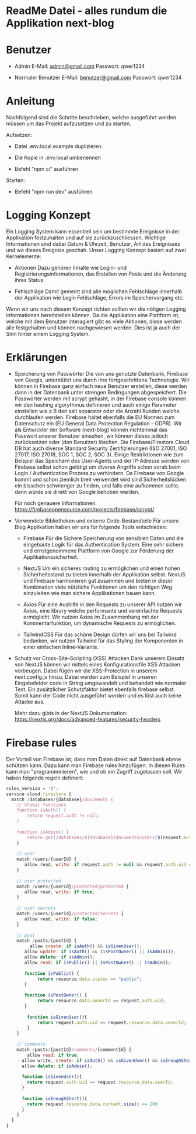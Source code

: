 # ReadMe Datei - alles rundum die Applikation next-blog

# Benutzer

-   Admin
    E-Mail: admin@gmail.com
    Passwort: qwer1234

-   Normaler Benutzer
    E-Mail: benutzer@gmail.com
    Passwort: qwer1234

# Anleitung

Nachfolgend sind die Schritte beschrieben, welche ausgeführt werden müssen um das Projekt aufzusetzen und zu starten.

Aufsetzen:

-   Datei .env.local.example duplizieren.
-   Die Kopie in .env.local umbenennen

-   Befehl "npm ci" ausführen

Starten:

-   Befehl "npm run dev" ausführen

# Logging Konzept

Ein Logging System kann essentiell sein um bestimmte Ereignisse in der Applikation festzuhalten und auf sie zurückzuschliessen. Wichtige Informationen sind dabei Datum & Uhrzeit, Benutzer, Art des Ereignisses und wo dieses Ereigniss geschah. Unser Logging Konzept basiert auf zwei Kernelemente:

-   Aktionen
    Dazu gehören Inhalte wie Login- und Registrierungsinformationen, das Erstellen von Posts und die Änderung ihres Status.

-   Fehlschläge
    Damit gemeint sind alle möglichen Fehlschläge innerhalb der Applikation wie Login Fehlschläge, Errors im Speichervorgang etc.

Wenn wir uns nach diesem Konzept richten sollten wir die nötigen Logging informationen bereitstellen können. Da die Applikation eine Plattform ist, welche mit dem Benutzer interagiert gibt es viele Aktionen, diese werden alle festgehalten und können nachgewiesen werden. Dies ist ja auch der Sinn hinter einem Logging System.

# Erklärungen

-   Speicherung von Passwörter
    Die von uns genutzte Datenbank, Firebase von Google, unterstützt uns durch ihre fortgeschrittene Technologie. Wir können in Firebase ganz einfach neue Benutzer erstellen, diese werden dann in der Datenbank unter strengen Bedingungen abgespeichert. Die Passwörter werden mit scrypt gehasht, in der Firebase console können wir den hashing algorythmus definieren und auch einige Parameter einstellen wie z.B den salt separator oder die Anzahl Runden welche durchlaufen werden. Firebase haltet ebenfalls die EU Normen zum Datenschutz ein (EU General Data Protection Regulation - GDPR). Wir als Entwickler der Software (next-blog) können nichteinmal das Passwort unserer Benutzer einsehen, wir können dieses jedoch zurücksetzen oder (den Benutzer) löschen. Die Firebase/Firestore Cloud DB hat auch diverse Standard Security Zertifizierungen (ISO 27001, ISO 27017, ISO 27018, SOC 1, SOC 2, SOC 3). Einige Restriktionen wie zum Beispiel das Speichern des User-Agents und der IP-Adresse werden von Firebase selbst schon getätigt um diverse Angriffe schon vorab beim Login / Authentication Prozess zu verhindern. Da Firebase von Google kommt und schon ziemlich breit verwendet wird sind Sicherheitslücken ein bisschen schwieriger zu finden, und falls eine aufkommen sollte, dann würde sie direkt von Google behoben werden.

    Für noch genauere Informationen:
    https://firebaseopensource.com/projects/firebase/scrypt/

-   Verwendete Bibliotheken und externe Code-Bestandteile
    Für unsere Blog Applikation haben wir uns für folgende Tools entschieden:

    -   Firebase
        Für die Sichere Speicherung von sensiblen Daten und die eingebaute Logik für das Authentication System. Eine sehr sichere und ernstgenommene Plattform von Google zur Förderung der Applikationssicherheit.

    -   NextJS
        Um ein sicheres routing zu ermöglichen und einen hohen Sicherheitsstand zu bieten innerhalb der Applikation selbst. NextJS und Firebase harmonieren gut zusammen und bieten in dieser Kombination viele nützliche Funktionen um den richtigen Weg einzuleiten wie man sichere Applikationen bauen kann.

    -   Axios
        Für eine Aushilfe in den Requests zu unserer API nutzen wir Axios, eine library welche performante und vereinfachte Requests ermöglicht. Wir nutzen Axios im Zusammenhang mit der Kommentarfunktion, um dynamische Requests zu ermöglichen.

    -   TailwindCSS
        Für das schöne Design dürfen wir uns bei Tailwind bedanken, wir nutzen Tailwind für das Styling der Komponenten in einer einfachen Inline-Variante.

-   Schutz vor Cross-Site-Scripting (XSS) Attacken
    Dank unserem Einsatz von NextJS können wir mittels eines Konfigurationsfile XSS Attacken vorbeugen. Dabei fügen wir die XSS-Protection in unserem next.config.js hinzu. Dabei werden zum Beispiel in unseren Eingabefelder code in String umgewandelt und behandelt wie normaler Text. Ein zusätzlicher Schutzfaktor bietet ebenfalls firebase selbst. Somit kann der Code nicht ausgeführt werden und es löst auch keine Attacke aus.

    Mehr dazu gibts in der NextJS Dokumentation:
    https://nextjs.org/docs/advanced-features/security-headers

# Firebase rules

Der Vorteil von Firebase ist, dass man Daten direkt auf Datenbank ebene schützen kann. Dazu kann man Firebase rules hinzufügen. In diesen Rules kann man "programmmieren", wie und ob ein Zugriff zugelassen soll. Wir haben folgende regeln definiert:



```javascript
rules_version = '2';
service cloud.firestore {
  match /databases/{database}/documents {
    // Global functions
    function isAuth() {
        return request.auth != null;
    }
     
   	function isAdmin() {
        return get(/databases/$(database)/documents/users/$(request.auth.uid)).data.isAdmin == true;
    }
    
  	// user
    match /users/{userId} {
       allow read, write: if request.auth != null && request.auth.uid == userId;
    }
    
    // user protected
    match /users/{userId}/protected/protected {
       allow read, write: if true;
    }
    
    // user secrets
    match /users/{userId}/protected/secrets {
       allow read, write: if false;
    }
    
    // post
    match /posts/{postId} {
    	 allow create: if isAuth() && isGivenUser();
       allow update: if isAuth() && (isPostOwner() || isAdmin());
       allow delete: if isAdmin();
       allow read: if isPublic() || isPostOwner() || isAdmin();
       
       function isPublic() {
       		return resource.data.status == "public";
       }
       
       function isPostOwner() {
       		return resource.data.ownerId == request.auth.uid;
       } 
       
      	function isGivenUser(){
      		return request.auth.uid == request.resource.data.ownerId;
      	}
    }
    
    // comments
    match /posts/{postId}/comments/{commentId} {
    	allow read: if true;
      allow write, create: if isAuth() && isGivenUser() && isEnoughShort();
      allow delete: if isAdmin();
      
      function isGivenUser(){
      	return request.auth.uid == request.resource.data.userId;
      }
      
      function isEnoughShort(){
      	return request.resource.data.content.size() <= 200
      }
    }
  }
}
```

